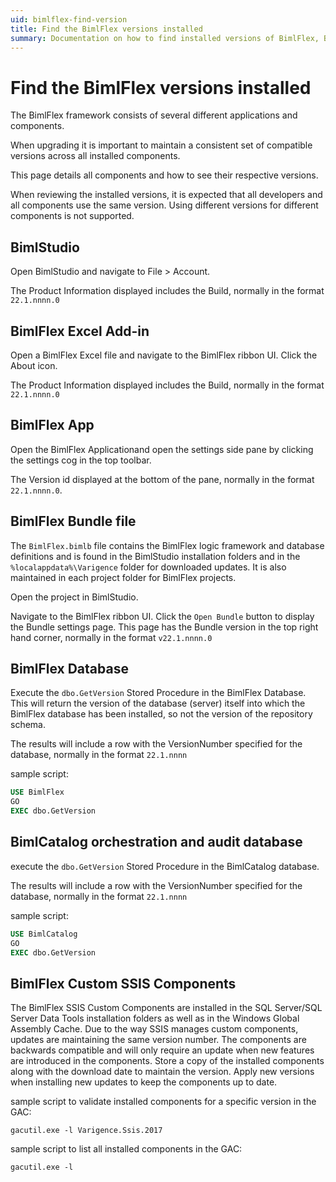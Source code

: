 ```yaml
---
uid: bimlflex-find-version
title: Find the BimlFlex versions installed
summary: Documentation on how to find installed versions of BimlFlex, BimlStudio, and BimlFlex Excel Add-In
---
```


# Find the BimlFlex versions installed

The BimlFlex framework consists of several different applications and components.

When upgrading it is important to maintain a consistent set of compatible versions across all installed components.

This page details all components and how to see their respective versions.

When reviewing the installed versions, it is expected that all developers and all components use the same version. Using different versions for different components is not supported.

## BimlStudio

Open BimlStudio and navigate to File > Account.

The Product Information displayed includes the Build, normally in the format `22.1.nnnn.0`

## BimlFlex Excel Add-in

Open a BimlFlex Excel file and navigate to the BimlFlex ribbon UI. Click the About icon.

The Product Information displayed includes the Build, normally in the format `22.1.nnnn.0`

## BimlFlex App

Open the BimlFlex Applicationand open the settings side pane by clicking the settings cog in the top toolbar.

The Version id displayed at the bottom of the pane, normally in the format `22.1.nnnn.0`.

## BimlFlex Bundle file

The `BimlFlex.bimlb` file contains the BimlFlex logic framework and database definitions and is found in the BimlStudio installation folders and in the `%localappdata%\Varigence` folder for downloaded updates. It is also maintained in each project folder for BimlFlex projects.

Open the project in BimlStudio.

Navigate to the BimlFlex ribbon UI. Click the `Open Bundle` button to display the Bundle settings page. This page has the Bundle version in the top right hand corner, normally in the format `v22.1.nnnn.0`

## BimlFlex Database

Execute the `dbo.GetVersion` Stored Procedure in the BimlFlex Database. This will return the version of the database (server) itself into which the BimlFlex database has been installed, so not the version of the repository schema.

The results will include a row with the VersionNumber specified for the database, normally in the format `22.1.nnnn`

sample script:

```sql
USE BimlFlex
GO
EXEC dbo.GetVersion
```

## BimlCatalog orchestration and audit database

execute the `dbo.GetVersion` Stored Procedure in the BimlCatalog database.

The results will include a row with the VersionNumber specified for the database, normally in the format `22.1.nnnn`

sample script:

```sql
USE BimlCatalog
GO
EXEC dbo.GetVersion
```

## BimlFlex Custom SSIS Components

The BimlFlex SSIS Custom Components are installed in the SQL Server/SQL Server Data Tools installation folders as well as in the Windows Global Assembly Cache. Due to the way SSIS manages custom components, updates are maintaining the same version number. The components are backwards compatible and will only require an update when new features are introduced in the components. Store a copy of the installed components along with the download date to maintain the version. Apply new versions when installing new updates to keep the components up to date.

sample script to validate installed components for a specific version in the GAC:

```batch
gacutil.exe -l Varigence.Ssis.2017
```

sample script to list all installed components in the GAC:

```batch
gacutil.exe -l
```
